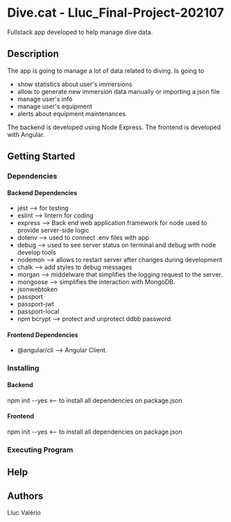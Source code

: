 # Dive.cat - Lluc_Final-Project-202107

Fullstack app developed to help manage dive data.

## Description

The app is going to manage a lot of data related to diving. Is going to 
 * show statistics about user's immersions
 * allow to generate new immersion data manually or importing a json file
 * manage user's info
 * manage user's equipment
 * alerts about equipment maintenances.

 The backend is developed using Node Express.
 The frontend is developed with Angular.

## Getting Started

### Dependencies

#### Backend Dependencies
 * jest --> for testing
 * eslint --> lintern for coding
 * express --> Back end web application framework for node used to provide server-side logic
 * dotenv --> used to connect .env files with app
 * debug --> used to see server status on terminal and debug with node develop tools
 * nodemon --> allows to restart server after changes during development
 * chalk --> add styles to debug messages
 * morgan --> middelware that simplifies the logging request to the server.
 * mongoose --> simplifies the interaction with MongoDB.
 * jsonwebtoken
 * passport
 * passport-jwt
 * passport-local
 * npm bcrypt  --> protect and unprotect ddbb password

#### Frontend Dependencies
 * @angular/cli --> Angular Client.
### Installing

#### Backend
npm init --yes <-- to install all dependencies on package.json

#### Frontend
npm init --yes <-- to install all dependencies on package.json

### Executing Program

## Help

## Authors
Lluc Valério